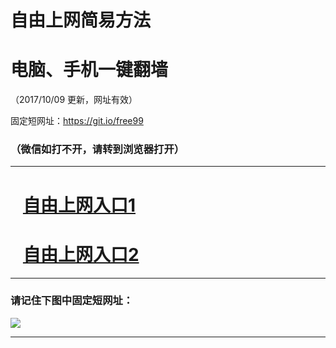 ﻿# 自由上网简易方法

# 电脑、手机一键翻墙

（2017/10/09 更新，网址有效）

固定短网址：https://git.io/free99

### （微信如打不开，请转到浏览器打开）


***





# &nbsp;&nbsp; <a href="http://ft920526165.fwq-tz-1001.info/fwqtz01.html?t=100900123568 " target="_blank">自由上网入口1</a>
# &nbsp;&nbsp; <a href="http://ft1712528419.fwq-tz-1002.info/fwqtz02.html?t=100900120259 " target="_blank">自由上网入口2</a>
***

### 请记住下图中固定短网址：

<img src="https://s3-us-west-2.amazonaws.com/fwq-1001/yjfq-20170905okok.png" /> 


***

